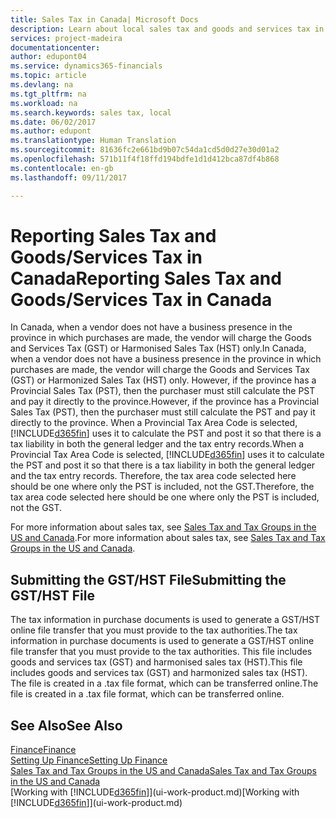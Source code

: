 ```yaml
---
title: Sales Tax in Canada| Microsoft Docs
description: Learn about local sales tax and goods and services tax in Canada.
services: project-madeira
documentationcenter: 
author: edupont04
ms.service: dynamics365-financials
ms.topic: article
ms.devlang: na
ms.tgt_pltfrm: na
ms.workload: na
ms.search.keywords: sales tax, local
ms.date: 06/02/2017
ms.author: edupont
ms.translationtype: Human Translation
ms.sourcegitcommit: 81636fc2e661bd9b07c54da1cd5d0d27e30d01a2
ms.openlocfilehash: 571b11f4f18ffd194bdfe1d1d412bca87df4b868
ms.contentlocale: en-gb
ms.lasthandoff: 09/11/2017

---
```

# <a name="reporting-sales-tax-and-goodsservices-tax-in-canada"></a><span data-ttu-id="7d824-103">Reporting Sales Tax and Goods/Services Tax in Canada</span><span class="sxs-lookup"><span data-stu-id="7d824-103">Reporting Sales Tax and Goods/Services Tax in Canada</span></span>
<span data-ttu-id="7d824-104">In Canada, when a vendor does not have a business presence in the province in which purchases are made, the vendor will charge the Goods and Services Tax (GST) or Harmonised Sales Tax (HST) only.</span><span class="sxs-lookup"><span data-stu-id="7d824-104">In Canada, when a vendor does not have a business presence in the province in which purchases are made, the vendor will charge the Goods and Services Tax (GST) or Harmonized Sales Tax (HST) only.</span></span> <span data-ttu-id="7d824-105">However, if the province has a Provincial Sales Tax (PST), then the purchaser must still calculate the PST and pay it directly to the province.</span><span class="sxs-lookup"><span data-stu-id="7d824-105">However, if the province has a Provincial Sales Tax (PST), then the purchaser must still calculate the PST and pay it directly to the province.</span></span> <span data-ttu-id="7d824-106">When a Provincial Tax Area Code is selected, [!INCLUDE[d365fin](includes/d365fin_md.md)] uses it to calculate the PST and post it so that there is a tax liability in both the general ledger and the tax entry records.</span><span class="sxs-lookup"><span data-stu-id="7d824-106">When a Provincial Tax Area Code is selected, [!INCLUDE[d365fin](includes/d365fin_md.md)] uses it to calculate the PST and post it so that there is a tax liability in both the general ledger and the tax entry records.</span></span> <span data-ttu-id="7d824-107">Therefore, the tax area code selected here should be one where only the PST is included, not the GST.</span><span class="sxs-lookup"><span data-stu-id="7d824-107">Therefore, the tax area code selected here should be one where only the PST is included, not the GST.</span></span>  

<span data-ttu-id="7d824-108">For more information about sales tax, see [Sales Tax and Tax Groups in the US and Canada](us-finance-sales-tax.md).</span><span class="sxs-lookup"><span data-stu-id="7d824-108">For more information about sales tax, see [Sales Tax and Tax Groups in the US and Canada](us-finance-sales-tax.md).</span></span>  

## <a name="submitting-the-gsthst-file"></a><span data-ttu-id="7d824-109">Submitting the GST/HST File</span><span class="sxs-lookup"><span data-stu-id="7d824-109">Submitting the GST/HST File</span></span>
<span data-ttu-id="7d824-110">The tax information in purchase documents is used to generate a GST/HST online file transfer that you must provide to the tax authorities.</span><span class="sxs-lookup"><span data-stu-id="7d824-110">The tax information in purchase documents is used to generate a GST/HST online file transfer that you must provide to the tax authorities.</span></span> <span data-ttu-id="7d824-111">This file includes goods and services tax (GST) and harmonised sales tax (HST).</span><span class="sxs-lookup"><span data-stu-id="7d824-111">This file includes goods and services tax (GST) and harmonized sales tax (HST).</span></span> <span data-ttu-id="7d824-112">The file is created in a .tax file format, which can be transferred online.</span><span class="sxs-lookup"><span data-stu-id="7d824-112">The file is created in a .tax file format, which can be transferred online.</span></span>  

## <a name="see-also"></a><span data-ttu-id="7d824-113">See Also</span><span class="sxs-lookup"><span data-stu-id="7d824-113">See Also</span></span>
[<span data-ttu-id="7d824-114">Finance</span><span class="sxs-lookup"><span data-stu-id="7d824-114">Finance</span></span>](finance.md)  
[<span data-ttu-id="7d824-115">Setting Up Finance</span><span class="sxs-lookup"><span data-stu-id="7d824-115">Setting Up Finance</span></span>](finance-setup-finance.md)  
[<span data-ttu-id="7d824-116">Sales Tax and Tax Groups in the US and Canada</span><span class="sxs-lookup"><span data-stu-id="7d824-116">Sales Tax and Tax Groups in the US and Canada</span></span>](us-finance-sales-tax.md)  
<span data-ttu-id="7d824-117">[Working with [!INCLUDE[d365fin](includes/d365fin_md.md)]](ui-work-product.md)</span><span class="sxs-lookup"><span data-stu-id="7d824-117">[Working with [!INCLUDE[d365fin](includes/d365fin_md.md)]](ui-work-product.md)</span></span>

